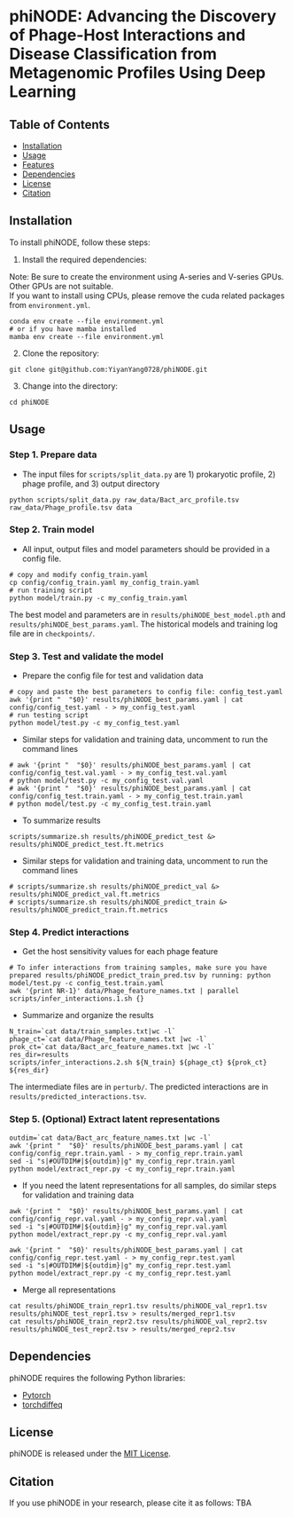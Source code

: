 # phiNODE: Advancing the Discovery of Phage-Host Interactions and Disease Classification from Metagenomic Profiles Using Deep Learning

## Table of Contents
- [Installation](#installation)
- [Usage](#usage)
- [Features](#features)
- [Dependencies](#dependencies)
- [License](#license)
- [Citation](#citation)

## Installation
To install phiNODE, follow these steps:
1. Install the required dependencies:  

Note: Be sure to create the environment using A-series and V-series GPUs. Other GPUs are not suitable.  
If you want to install using CPUs, please remove the cuda related packages from `environment.yml`.
```
conda env create --file environment.yml
# or if you have mamba installed
mamba env create --file environment.yml
```

2. Clone the repository:
```
git clone git@github.com:YiyanYang0728/phiNODE.git
```
3. Change into the directory:
```
cd phiNODE
```

## Usage
### Step 1. Prepare data
- The input files for `scripts/split_data.py` are 1) prokaryotic profile, 2) phage profile, and 3) output directory
```
python scripts/split_data.py raw_data/Bact_arc_profile.tsv raw_data/Phage_profile.tsv data
```

### Step 2. Train model
- All input, output files and model parameters should be provided in a config file.
```
# copy and modify config_train.yaml
cp config/config_train.yaml my_config_train.yaml
# run training script
python model/train.py -c my_config_train.yaml
```
The best model and parameters are in `results/phiNODE_best_model.pth` and `results/phiNODE_best_params.yaml`.
The historical models and training log file are in `checkpoints/`.

### Step 3. Test and validate the model
- Prepare the config file for test and validation data
```
# copy and paste the best parameters to config file: config_test.yaml
awk '{print "  "$0}' results/phiNODE_best_params.yaml | cat config/config_test.yaml - > my_config_test.yaml
# run testing script
python model/test.py -c my_config_test.yaml
```

- Similar steps for validation and training data, uncomment to run the command lines
```
# awk '{print "  "$0}' results/phiNODE_best_params.yaml | cat config/config_test.val.yaml - > my_config_test.val.yaml
# python model/test.py -c my_config_test.val.yaml
# awk '{print "  "$0}' results/phiNODE_best_params.yaml | cat config/config_test.train.yaml - > my_config_test.train.yaml
# python model/test.py -c my_config_test.train.yaml
```

- To summarize results
```
scripts/summarize.sh results/phiNODE_predict_test &> results/phiNODE_predict_test.ft.metrics
```
- Similar steps for validation and training data, uncomment to run the command lines
```
# scripts/summarize.sh results/phiNODE_predict_val &> results/phiNODE_predict_val.ft.metrics
# scripts/summarize.sh results/phiNODE_predict_train &> results/phiNODE_predict_train.ft.metrics
```

### Step 4. Predict interactions
- Get the host sensitivity values for each phage feature
```
# To infer interactions from training samples, make sure you have prepared results/phiNODE_predict_train_pred.tsv by running: python model/test.py -c config_test.train.yaml
awk '{print NR-1}' data/Phage_feature_names.txt | parallel scripts/infer_interactions.1.sh {}
```

- Summarize and organize the results
```
N_train=`cat data/train_samples.txt|wc -l`
phage_ct=`cat data/Phage_feature_names.txt |wc -l`
prok_ct=`cat data/Bact_arc_feature_names.txt |wc -l`
res_dir=results
scripts/infer_interactions.2.sh ${N_train} ${phage_ct} ${prok_ct} ${res_dir}
```
The intermediate files are in `perturb/`.
The predicted interactions are in `results/predicted_interactions.tsv`.

### Step 5. (Optional) Extract latent representations
```
outdim=`cat data/Bact_arc_feature_names.txt |wc -l`
awk '{print "  "$0}' results/phiNODE_best_params.yaml | cat config/config_repr.train.yaml - > my_config_repr.train.yaml
sed -i "s|#OUTDIM#|${outdim}|g" my_config_repr.train.yaml
python model/extract_repr.py -c my_config_repr.train.yaml
```

- If you need the latent representations for all samples, do similar steps for validation and training data
```
awk '{print "  "$0}' results/phiNODE_best_params.yaml | cat config/config_repr.val.yaml - > my_config_repr.val.yaml
sed -i "s|#OUTDIM#|${outdim}|g" my_config_repr.val.yaml
python model/extract_repr.py -c my_config_repr.val.yaml

awk '{print "  "$0}' results/phiNODE_best_params.yaml | cat config/config_repr.test.yaml - > my_config_repr.test.yaml
sed -i "s|#OUTDIM#|${outdim}|g" my_config_repr.test.yaml
python model/extract_repr.py -c my_config_repr.test.yaml
```

- Merge all representations
```
cat results/phiNODE_train_repr1.tsv results/phiNODE_val_repr1.tsv results/phiNODE_test_repr1.tsv > results/merged_repr1.tsv
cat results/phiNODE_train_repr2.tsv results/phiNODE_val_repr2.tsv results/phiNODE_test_repr2.tsv > results/merged_repr2.tsv
```

## Dependencies
phiNODE requires the following Python libraries:
- [Pytorch](https://github.com/pytorch/pytorch)
- [torchdiffeq](https://github.com/rtqichen/torchdiffeq)

## License
phiNODE is released under the [MIT License](./LICENSE).

## Citation
If you use phiNODE in your research, please cite it as follows: TBA
